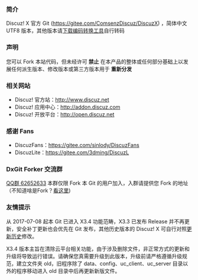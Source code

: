 ### **简介** 

Discuz! X 官方 Git (https://gitee.com/ComsenzDiscuz/DiscuzX) ，简体中文 UTF8 版本，其他版本请[下载编码转换工具](https://gitee.com/ComsenzDiscuz/DiscuzX/wikis/pages?title=编码转换工具&parent=)自行转码

### **声明**
您可以 Fork 本站代码，但未经许可 **禁止** 在本产品的整体或任何部分基础上以发展任何派生版本、修改版本或第三方版本用于 **重新分发** 

### **相关网站**
 
- Discuz! 官方站：http://www.discuz.net
- Discuz! 应用中心：http://addon.discuz.com
- Discuz! 开放平台：http://open.discuz.net

### **感谢 Fans**

- DiscuzFans：https://gitee.com/sinlody/DiscuzFans
- DiscuzLite：https://gitee.com/3dming/DiscuzL

### **DxGit Forker 交流群**
[QQ群 62652633](http://shang.qq.com/wpa/qunwpa?idkey=5c7c9ff98ebd001751bcda84b47c77830c554f729c72c247957cd86bdd83aa47) 本群仅限 Fork 本 Git 的用户加入，入群请提供您 Fork 的地址（不知道啥是Fork？[看这里](http://git.mydoc.io/?t=180700))

### **友情提示**
从 2017-07-08 起本 Git 已进入 X3.4 功能范畴，X3.3 已发布 Release 并不再更新，安全补丁更新也会优先在 Git 发布，其他历史版本的 Discuz!
 X 可自行对照[更新历史](https://gitee.com/ComsenzDiscuz/DiscuzX/commits/master)修改。

X3.4 版本主旨在清除云平台相关功能，由于涉及删除文件，非正常方式的更新和升级将导致运行错误。请确保您真需要升级到此版本，升级前请严格遵循升级规范，建立文件夹 old，旧程序除了 data、config、uc_client、uc_server 目录以外的程序移动进入 old 目录中后再更新新版文件。